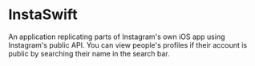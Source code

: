 # InstaSwift
An application replicating parts of Instagram's own iOS app using Instagram's public API. You can view people's profiles if their account is public by searching their name in the search bar.
